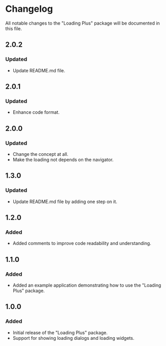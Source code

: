 # Changelog

All notable changes to the "Loading Plus" package will be documented in this file.

## 2.0.2

### Updated
- Update README.md file.

## 2.0.1

### Updated
- Enhance code format.

## 2.0.0

### Updated
- Change the concept at all.
- Make the loading not depends on the navigator. 

## 1.3.0

### Updated
- Update README.md file by adding one step on it.

## 1.2.0

### Added
- Added comments to improve code readability and understanding.

## 1.1.0

### Added
- Added an example application demonstrating how to use the "Loading Plus" package.

## 1.0.0

### Added
- Initial release of the "Loading Plus" package.
- Support for showing loading dialogs and loading widgets.
